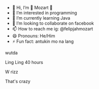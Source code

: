 - 👋 Hi, I’m 🐧 Mozart 🐧
- 👀 I’m interested in programming
- 🌱 I’m currently learning Java
- 💞️ I’m looking to collaborate on facebook
- 📫 How to reach me ig: @felipjahmozart
- 😄 Pronouns: He/Him
- ⚡ Fun fact: antukin mo na lang

<!---
MochisCold/MochisCold is a ✨ special ✨ repository because its `README.md` (this file) appears on your GitHub profile.
You can click the Preview link to take a look at your changes.
--->
<!DOCTYPE> 
<html>
<head>
<p> wutda </p>
<p> Ling Ling 40 hours </p>
</head>

<body>
    <p> W rizz </p>
</body>

<footer> 
    <p> That's crazy </p>
</footer>



</html>
